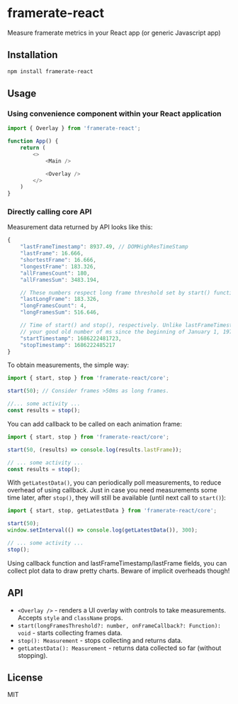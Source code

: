 # framerate-react
Measure framerate metrics in your React app (or generic Javascript app)

## Installation

```bash
npm install framerate-react
```

## Usage

### Using convenience component within your React application

```javascript
import { Overlay } from 'framerate-react';

function App() {
    return (
        <>
            <Main />

            <Overlay />
        </>
    )
}
```

### Directly calling core API

Measurement data returned by API looks like this:

```javascript
{
    "lastFrameTimestamp": 8937.49, // DOMHighResTimeStamp
    "lastFrame": 16.666,
    "shortestFrame": 16.666,
    "longestFrame": 183.326,
    "allFramesCount": 180,
    "allFramesSum": 3483.194,

    // These numbers respect long frame threshold set by start() function, by default 50ms
    "lastLongFrame": 183.326,
    "longFramesCount": 4,
    "longFramesSum": 516.646,

    // Time of start() and stop(), respectively. Unlike lastFrameTimestamp, these are
    // your good old number of ms since the beginning of January 1, 1970, UTC.
    "startTimestamp": 1686222481723,
    "stopTimestamp": 1686222485217
}
```

To obtain measurements, the simple way:

```javascript
import { start, stop } from 'framerate-react/core';

start(50); // Consider frames >50ms as long frames.

//... some activity ...
const results = stop();
```

You can add callback to be called on each animation frame:

```javascript
import { start, stop } from 'framerate-react/core';

start(50, (results) => console.log(results.lastFrame));

// ... some activity ...
const results = stop();
```

With `getLatestData()`, you can periodically poll measurements, to reduce overhead of using callback. Just in case you need measurements some time later, after `stop()`, they will still be available (until next call to `start()`):

```javascript
import { start, stop, getLatestData } from 'framerate-react/core';

start(50);
window.setInterval(() => console.log(getLatestData()), 300);

// ... some activity ...
stop();
```

Using callback function and lastFrameTimestamp/lastFrame fields, you can collect plot data to draw pretty charts. Beware of implicit overheads though!

## API

* `<Overlay />` - renders a UI overlay with controls to take measurements. Accepts `style` and `className` props.
* `start(longFramesThreshold?: number, onFrameCallback?: Function): void` - starts collecting frames data.
* `stop(): Measurement` - stops collecting and returns data.
* `getLatestData(): Measurement` - returns data collected so far (without stopping).

## License

MIT